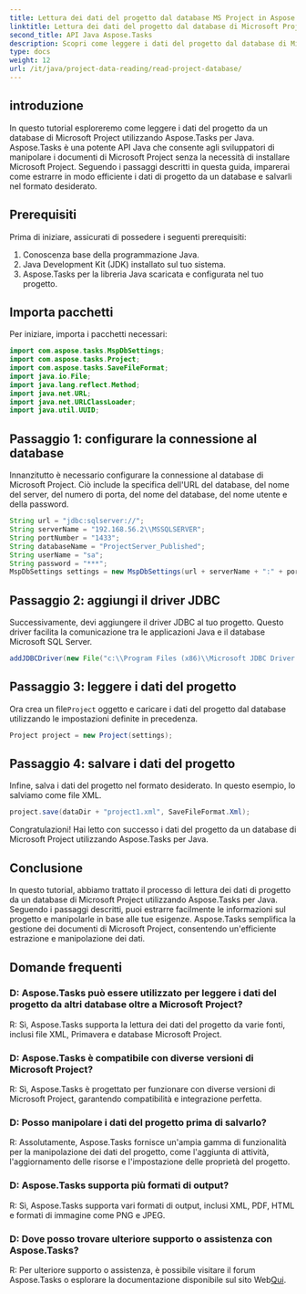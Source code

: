 ```yaml
---
title: Lettura dei dati del progetto dal database MS Project in Aspose.Tasks
linktitle: Lettura dei dati del progetto dal database di Microsoft Project in Aspose.Tasks
second_title: API Java Aspose.Tasks
description: Scopri come leggere i dati del progetto dal database di Microsoft Project utilizzando Aspose.Tasks per Java. Guida passo passo con esempi di codice.
type: docs
weight: 12
url: /it/java/project-data-reading/read-project-database/
---
```

## introduzione
In questo tutorial esploreremo come leggere i dati del progetto da un database di Microsoft Project utilizzando Aspose.Tasks per Java. Aspose.Tasks è una potente API Java che consente agli sviluppatori di manipolare i documenti di Microsoft Project senza la necessità di installare Microsoft Project. Seguendo i passaggi descritti in questa guida, imparerai come estrarre in modo efficiente i dati di progetto da un database e salvarli nel formato desiderato.
## Prerequisiti
Prima di iniziare, assicurati di possedere i seguenti prerequisiti:
1. Conoscenza base della programmazione Java.
2. Java Development Kit (JDK) installato sul tuo sistema.
3. Aspose.Tasks per la libreria Java scaricata e configurata nel tuo progetto.

## Importa pacchetti
Per iniziare, importa i pacchetti necessari:
```java
import com.aspose.tasks.MspDbSettings;
import com.aspose.tasks.Project;
import com.aspose.tasks.SaveFileFormat;
import java.io.File;
import java.lang.reflect.Method;
import java.net.URL;
import java.net.URLClassLoader;
import java.util.UUID;
```
## Passaggio 1: configurare la connessione al database
Innanzitutto è necessario configurare la connessione al database di Microsoft Project. Ciò include la specifica dell'URL del database, del nome del server, del numero di porta, del nome del database, del nome utente e della password.
```java
String url = "jdbc:sqlserver://";
String serverName = "192.168.56.2\\MSSQLSERVER";
String portNumber = "1433";
String databaseName = "ProjectServer_Published";
String userName = "sa";
String password = "***";
MspDbSettings settings = new MspDbSettings(url + serverName + ":" + portNumber + ";databaseName=" + databaseName + ";user=" + userName + ";password=" + password);
```
## Passaggio 2: aggiungi il driver JDBC
Successivamente, devi aggiungere il driver JDBC al tuo progetto. Questo driver facilita la comunicazione tra le applicazioni Java e il database Microsoft SQL Server.
```java
addJDBCDriver(new File("c:\\Program Files (x86)\\Microsoft JDBC Driver 4.0 for SQL Server\\sqljdbc_4.0\\enu\\sqljdbc4.jar"));
```
## Passaggio 3: leggere i dati del progetto
 Ora crea un file`Project` oggetto e caricare i dati del progetto dal database utilizzando le impostazioni definite in precedenza.
```java
Project project = new Project(settings);
```
## Passaggio 4: salvare i dati del progetto
Infine, salva i dati del progetto nel formato desiderato. In questo esempio, lo salviamo come file XML.
```java
project.save(dataDir + "project1.xml", SaveFileFormat.Xml);
```
Congratulazioni! Hai letto con successo i dati del progetto da un database di Microsoft Project utilizzando Aspose.Tasks per Java.

## Conclusione
In questo tutorial, abbiamo trattato il processo di lettura dei dati di progetto da un database di Microsoft Project utilizzando Aspose.Tasks per Java. Seguendo i passaggi descritti, puoi estrarre facilmente le informazioni sul progetto e manipolarle in base alle tue esigenze. Aspose.Tasks semplifica la gestione dei documenti di Microsoft Project, consentendo un'efficiente estrazione e manipolazione dei dati.
## Domande frequenti
### D: Aspose.Tasks può essere utilizzato per leggere i dati del progetto da altri database oltre a Microsoft Project?
R: Sì, Aspose.Tasks supporta la lettura dei dati del progetto da varie fonti, inclusi file XML, Primavera e database Microsoft Project.
### D: Aspose.Tasks è compatibile con diverse versioni di Microsoft Project?
R: Sì, Aspose.Tasks è progettato per funzionare con diverse versioni di Microsoft Project, garantendo compatibilità e integrazione perfetta.
### D: Posso manipolare i dati del progetto prima di salvarlo?
R: Assolutamente, Aspose.Tasks fornisce un'ampia gamma di funzionalità per la manipolazione dei dati del progetto, come l'aggiunta di attività, l'aggiornamento delle risorse e l'impostazione delle proprietà del progetto.
### D: Aspose.Tasks supporta più formati di output?
R: Sì, Aspose.Tasks supporta vari formati di output, inclusi XML, PDF, HTML e formati di immagine come PNG e JPEG.
### D: Dove posso trovare ulteriore supporto o assistenza con Aspose.Tasks?
 R: Per ulteriore supporto o assistenza, è possibile visitare il forum Aspose.Tasks o esplorare la documentazione disponibile sul sito Web[Qui](https://forum.aspose.com/c/tasks/15).